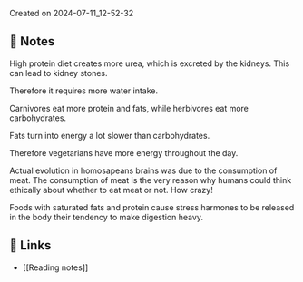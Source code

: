 Created on 2024-07-11_12-52-32

## 📔 Notes

High protein diet creates more urea, which is excreted by the kidneys. This can lead to kidney stones.

Therefore it requires more water intake.

Carnivores eat more protein and fats, while herbivores eat more carbohydrates.

Fats turn into energy a lot slower than carbohydrates.

Therefore vegetarians have more energy throughout the day.


Actual evolution in homosapeans brains was due to the consumption of meat. The consumption of meat is the very reason why humans could think ethically about whether to eat meat or not. How crazy!

Foods with saturated fats and protein cause stress harmones to be released in the body their tendency to make digestion heavy.

## 🔗 Links

- [[Reading notes]]
